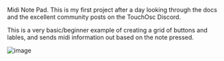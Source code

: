 Midi Note Pad.  This is my first project after a day looking through the docs and the excellent community posts on the TouchOsc Discord.

This is a very basic/beginner example of creating a grid of buttons and lables, and sends midi information out based on the note pressed.






![image](https://user-images.githubusercontent.com/8905472/219409314-85da6912-e036-4400-ae01-5c222a4ef196.png)

